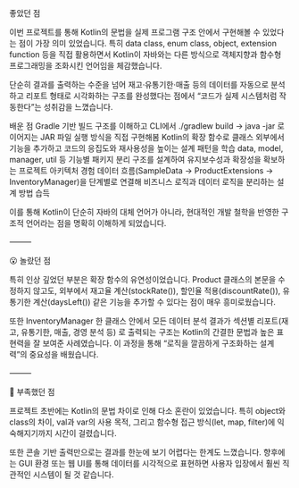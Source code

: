 좋았던 점

이번 프로젝트를 통해 Kotlin의 문법을 실제 프로그램 구조 안에서 구현해볼 수 있었다는 점이 가장 의미 있었습니다.
특히 data class, enum class, object, extension function 등을 직접 활용하면서
Kotlin이 자바와는 다른 방식으로 객체지향과 함수형 프로그래밍을 조화시킨 언어임을 체감했습니다.

단순히 결과를 출력하는 수준을 넘어 재고·유통기한·매출 등의 데이터를 자동으로 분석하고 리포트 형태로 시각화하는 구조를 완성했다는 점에서
“코드가 실제 시스템처럼 작동한다”는 성취감을 느꼈습니다.

배운 점
Gradle 기반 빌드 구조를 이해하고 CLI에서 ./gradlew build → java -jar 로 이어지는 JAR 파일 실행 방식을 직접 구현해봄
Kotlin의 확장 함수로 클래스 외부에서 기능을 추가하고 코드의 응집도와 재사용성을 높이는 설계 패턴을 학습
data, model, manager, util 등 기능별 패키지 분리 구조를 설계하여 유지보수성과 확장성을 확보하는 프로젝트 아키텍처 경험
데이터 흐름(SampleData → ProductExtensions → InventoryManager)을 단계별로 연결해 비즈니스 로직과 데이터 로직을 분리하는 설계 방법 습득

이를 통해 Kotlin이 단순히 자바의 대체 언어가 아니라,
현대적인 개발 철학을 반영한 구조적 언어라는 점을 명확히 이해하게 되었습니다.

⸻

😮 놀랐던 점

특히 인상 깊었던 부분은 확장 함수의 유연성이었습니다.
Product 클래스의 본문을 수정하지 않고도,
외부에서 재고율 계산(stockRate()), 할인율 적용(discountRate()),
유통기한 계산(daysLeft()) 같은 기능을 추가할 수 있다는 점이 매우 흥미로웠습니다.

또한 InventoryManager 한 클래스 안에서
모든 데이터 분석 결과가 섹션별 리포트(재고, 유통기한, 매출, 경영 분석 등) 로 출력되는 구조는
Kotlin의 간결한 문법과 높은 표현력을 잘 보여준 사례였습니다.
이 과정을 통해 “로직을 깔끔하게 구조화하는 설계력”의 중요성을 배웠습니다.

⸻

🔧 부족했던 점

프로젝트 초반에는 Kotlin의 문법 차이로 인해 다소 혼란이 있었습니다.
특히 object와 class의 차이, val과 var의 사용 목적,
그리고 함수형 접근 방식(let, map, filter)에 익숙해지기까지 시간이 걸렸습니다.

또한 콘솔 기반 출력만으로는 결과를 한눈에 보기 어렵다는 한계도 느꼈습니다.
향후에는 GUI 환경 또는 웹 UI를 통해 데이터를 시각적으로 표현하면
사용자 입장에서 훨씬 직관적인 시스템이 될 것 같습니다.
